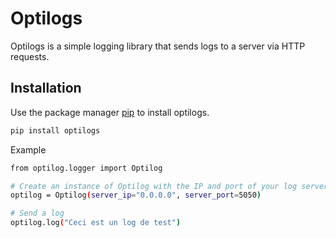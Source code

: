 # Optilogs

Optilogs is a simple logging library that sends logs to a server via HTTP requests.

## Installation

Use the package manager [pip](https://pip.pypa.io/en/stable/) to install optilogs.

```bash
pip install optilogs
```

Example

```bash
from optilog.logger import Optilog

# Create an instance of Optilog with the IP and port of your log server
optilog = Optilog(server_ip="0.0.0.0", server_port=5050)

# Send a log
optilog.log("Ceci est un log de test")
```
